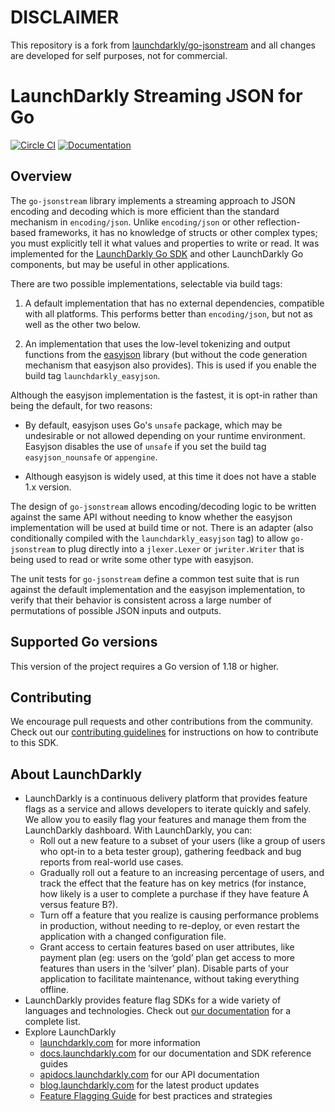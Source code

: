 # DISCLAIMER

This repository is a fork from [launchdarkly/go-jsonstream](https://github.com/launchdarkly/go-jsonstream) and all changes are developed for self purposes, not for commercial.

# LaunchDarkly Streaming JSON for Go

[![Circle CI](https://circleci.com/gh/launchdarkly/go-jsonstream.svg?style=shield)](https://circleci.com/gh/launchdarkly/go-jsonstream) [![Documentation](https://img.shields.io/static/v1?label=go.dev&message=reference&color=00add8)](https://pkg.go.dev/gopkg.in/launchdarkly/go-jsonstream.v1)

## Overview

The `go-jsonstream` library implements a streaming approach to JSON encoding and decoding which is more efficient than the standard mechanism in `encoding/json`. Unlike `encoding/json` or other reflection-based frameworks, it has no knowledge of structs or other complex types; you must explicitly tell it what values and properties to write or read. It was implemented for the [LaunchDarkly Go SDK](https://github.com/launchdarkly/go-server-sdk) and other LaunchDarkly Go components, but may be useful in other applications.

There are two possible implementations, selectable via build tags:

1. A default implementation that has no external dependencies, compatible with all platforms. This performs better than `encoding/json`, but not as well as the other two below.

2. An implementation that uses the low-level tokenizing and output functions from the [easyjson](https://github.com/mailru/easyjson) library (but without the code generation mechanism that easyjson also provides). This is used if you enable the build tag `launchdarkly_easyjson`.

Although the easyjson implementation is the fastest, it is opt-in rather than being the default, for two reasons:

* By default, easyjson uses Go's `unsafe` package, which may be undesirable or not allowed depending on your runtime environment. Easyjson disables the use of `unsafe` if you set the build tag `easyjson_nounsafe` or `appengine`.

* Although easyjson is widely used, at this time it does not have a stable 1.x version.

The design of `go-jsonstream` allows encoding/decoding logic to be written against the same API without needing to know whether the easyjson implementation will be used at build time or not. There is an adapter (also conditionally compiled with the `launchdarkly_easyjson` tag) to allow `go-jsonstream` to plug directly into a `jlexer.Lexer` or `jwriter.Writer` that is being used to read or write some other type with easyjson.

The unit tests for `go-jsonstream` define a common test suite that is run against the default implementation and the easyjson implementation, to verify that their behavior is consistent across a large number of permutations of possible JSON inputs and outputs.

## Supported Go versions

This version of the project requires a Go version of 1.18 or higher.

## Contributing

We encourage pull requests and other contributions from the community. Check out our [contributing guidelines](CONTRIBUTING.md) for instructions on how to contribute to this SDK.

## About LaunchDarkly

* LaunchDarkly is a continuous delivery platform that provides feature flags as a service and allows developers to iterate quickly and safely. We allow you to easily flag your features and manage them from the LaunchDarkly dashboard.  With LaunchDarkly, you can:
    * Roll out a new feature to a subset of your users (like a group of users who opt-in to a beta tester group), gathering feedback and bug reports from real-world use cases.
    * Gradually roll out a feature to an increasing percentage of users, and track the effect that the feature has on key metrics (for instance, how likely is a user to complete a purchase if they have feature A versus feature B?).
    * Turn off a feature that you realize is causing performance problems in production, without needing to re-deploy, or even restart the application with a changed configuration file.
    * Grant access to certain features based on user attributes, like payment plan (eg: users on the ‘gold’ plan get access to more features than users in the ‘silver’ plan). Disable parts of your application to facilitate maintenance, without taking everything offline.
* LaunchDarkly provides feature flag SDKs for a wide variety of languages and technologies. Check out [our documentation](https://docs.launchdarkly.com/docs) for a complete list.
* Explore LaunchDarkly
    * [launchdarkly.com](https://www.launchdarkly.com/ "LaunchDarkly Main Website") for more information
    * [docs.launchdarkly.com](https://docs.launchdarkly.com/  "LaunchDarkly Documentation") for our documentation and SDK reference guides
    * [apidocs.launchdarkly.com](https://apidocs.launchdarkly.com/  "LaunchDarkly API Documentation") for our API documentation
    * [blog.launchdarkly.com](https://blog.launchdarkly.com/  "LaunchDarkly Blog Documentation") for the latest product updates
    * [Feature Flagging Guide](https://github.com/launchdarkly/featureflags/  "Feature Flagging Guide") for best practices and strategies
